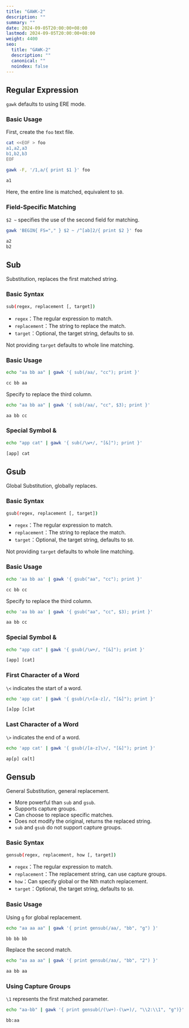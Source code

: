 ```yaml
---
title: "GAWK-2"
description: ""
summary: ""
date: 2024-09-05T20:00:00+08:00
lastmod: 2024-09-05T20:00:00+08:00
weight: 4400
seo:
  title: "GAWK-2"
  description: ""
  canonical: ""
  noindex: false
---
```


## Regular Expression

`gawk` defaults to using ERE mode.

### Basic Usage

First, create the `foo` text file.

```bash {frame="none"}
cat <<EOF > foo
a1,a2,a3
b1,b2,b3
EOF
```

```bash {frame="none"}
gawk -F, '/1,a/{ print $1 }' foo
```

```txt {frame="none"}
a1
```

Here, the entire line is matched, equivalent to `$0`.

### Field-Specific Matching

`$2 ~` specifies the use of the second field for matching.

```bash {frame="none"}
gawk 'BEGIN{ FS="," } $2 ~ /^[ab]2/{ print $2 }' foo
```

```txt {frame="none"}
a2
b2
```

## Sub

Substitution, replaces the first matched string.

### Basic Syntax

```bash {frame="none"}
sub(regex, replacement [, target])
```

* `regex`：The regular expression to match.
* `replacement`：The string to replace the match.
* `target`：Optional, the target string, defaults to `$0`.

Not providing `target` defaults to whole line matching.

### Basic Usage

```bash {frame="none"}
echo "aa bb aa" | gawk '{ sub(/aa/, "cc"); print }'
```

```txt {frame="none"}
cc bb aa
```

Specify to replace the third column.

```bash {frame="none"}
echo "aa bb aa" | gawk '{ sub(/aa/, "cc", $3); print }'
```

```txt {frame="none"}
aa bb cc
```

### Special Symbol &

```bash {frame="none"}
echo "app cat" | gawk '{ sub(/\w+/, "[&]"); print }'
```

```txt {frame="none"}
[app] cat
```

## Gsub

Global Substitution, globally replaces.

### Basic Syntax

```bash {frame="none"}
gsub(regex, replacement [, target])
```

* `regex`：The regular expression to match.
* `replacement`：The string to replace the match.
* `target`：Optional, the target string, defaults to `$0`.

Not providing `target` defaults to whole line matching.

### Basic Usage

```bash {frame="none"}
echo 'aa bb aa' | gawk '{ gsub("aa", "cc"); print }'
```

```txt {frame="none"}
cc bb cc
```

Specify to replace the third column.

```bash {frame="none"}
echo 'aa bb aa' | gawk '{ gsub("aa", "cc", $3); print }'
```

```txt {frame="none"}
aa bb cc
```

### Special Symbol &

```bash {frame="none"}
echo "app cat" | gawk '{ gsub(/\w+/, "[&]"); print }'
```

```txt {frame="none"}
[app] [cat]
```

### First Character of a Word

`\<` indicates the start of a word.

```bash {frame="none"}
echo 'app cat' | gawk '{ gsub(/\<[a-z]/, "[&]"); print }'
```

```txt {frame="none"}
[a]pp [c]at
```

### Last Character of a Word

`\>` indicates the end of a word.

```bash {frame="none"}
echo 'app cat' | gawk '{ gsub(/[a-z]\>/, "[&]"); print }'
```

```txt {frame="none"}
ap[p] ca[t]
```

## Gensub

General Substitution, general replacement.

* More powerful than `sub` and `gsub`.
* Supports capture groups.
* Can choose to replace specific matches.
* Does not modify the original, returns the replaced string.
* `sub` and `gsub` do not support capture groups.

### Basic Syntax

```bash {frame="none"}
gensub(regex, replacement, how [, target])
```

* `regex`：The regular expression to match.
* `replacement`：The replacement string, can use capture groups.
* `how`：Can specify global or the Nth match replacement.
* `target`：Optional, the target string, defaults to `$0`.

### Basic Usage

Using `g` for global replacement.

```bash {frame="none"}
echo "aa aa aa" | gawk '{ print gensub(/aa/, "bb", "g") }'
```

```txt {frame="none"}
bb bb bb
```

Replace the second match.

```bash {frame="none"}
echo "aa aa aa" | gawk '{ print gensub(/aa/, "bb", "2") }'
```

```txt {frame="none"}
aa bb aa
```

### Using Capture Groups

`\1` represents the first matched parameter.

```bash {frame="none"}
echo "aa-bb" | gawk '{ print gensub(/(\w+)-(\w+)/, "\\2:\\1", "g")}'
```

```txt {frame="none"}
bb:aa
```
